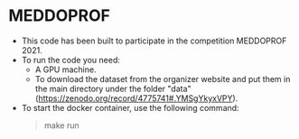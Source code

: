 #  MEDDOPROF

* This code has been built to participate in the competition MEDDOPROF 2021.
* To run the code you need:
    - A GPU machine.
    - To download the dataset from the organizer website and put them in the main directory under the folder "data" (https://zenodo.org/record/4775741#.YMSgYkyxVPY).
* To start the docker container, use the following command:
    > make run

